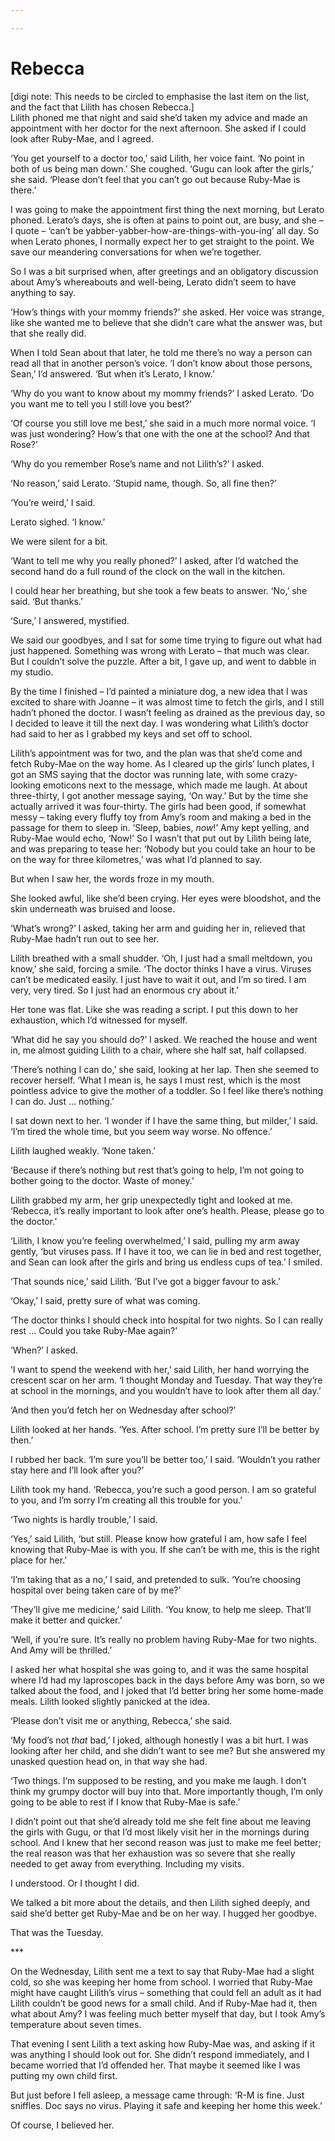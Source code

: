 ```yaml
---

---
```


# Rebecca

\[digi note: This needs to be circled to emphasise the last item on the list, and the fact that Lilith has chosen Rebecca.\]  
Lilith phoned me that night and said she’d taken my advice and made an appointment with her doctor for the next afternoon. She asked if I could look after Ruby-Mae, and I agreed.

‘You get yourself to a doctor too,’ said Lilith, her voice faint. ‘No point in both of us being man down.’ She coughed. ‘Gugu can look after the girls,’ she said. ‘Please don’t feel that you can’t go out because Ruby-Mae is there.’

I was going to make the appointment first thing the next morning, but Lerato phoned. Lerato’s days, she is often at pains to point out, are busy, and she – I quote – ‘can’t be yabber-yabber-how-are-things-with-you-ing’ all day. So when Lerato phones, I normally expect her to get straight to the point. We save our meandering conversations for when we’re together.

So I was a bit surprised when, after greetings and an obligatory discussion about Amy’s whereabouts and well-being, Lerato didn’t seem to have anything to say.

‘How’s things with your mommy friends?’ she asked. Her voice was strange, like she wanted me to believe that she didn’t care what the answer was, but that she really did.

When I told Sean about that later, he told me there’s no way a person can read all that in another person’s voice. ‘I don’t know about those persons, Sean,’ I’d answered. ‘But when it’s Lerato, I know.’

‘Why do you want to know about my mommy friends?’ I asked Lerato. ‘Do you want me to tell you I still love you best?’

‘Of course you still love me best,’ she said in a much more normal voice. ‘I was just wondering? How’s that one with the one at the school? And that Rose?’

‘Why do you remember Rose’s name and not Lilith’s?’ I asked.

‘No reason,’ said Lerato. ‘Stupid name, though. So, all fine then?’

‘You’re weird,’ I said.

Lerato sighed. ‘I know.’

We were silent for a bit.

‘Want to tell me why you really phoned?’ I asked, after I’d watched the second hand do a full round of the clock on the wall in the kitchen.

I could hear her breathing, but she took a few beats to answer. ‘No,’ she said. ‘But thanks.’

‘Sure,’ I answered, mystified.

We said our goodbyes, and I sat for some time trying to figure out what had just happened. Something was wrong with Lerato – that much was clear. But I couldn’t solve the puzzle. After a bit, I gave up, and went to dabble in my studio.

By the time I finished – I’d painted a miniature dog, a new idea that I was excited to share with Joanne – it was almost time to fetch the girls, and I still hadn’t phoned the doctor. I wasn’t feeling as drained as the previous day, so I decided to leave it till the next day. I was wondering what Lilith’s doctor had said to her as I grabbed my keys and set off to school.

Lilith’s appointment was for two, and the plan was that she’d come and fetch Ruby-Mae on the way home. As I cleared up the girls’ lunch plates, I got an SMS saying that the doctor was running late, with some crazy-looking emoticons next to the message, which made me laugh. At about three-thirty, I got another message saying, ‘On way.’ But by the time she actually arrived it was four-thirty. The girls had been good, if somewhat messy – taking every fluffy toy from Amy’s room and making a bed in the passage for them to sleep in. ‘Sleep, babies, *now*!’ Amy kept yelling, and Ruby-Mae would echo, ‘Now!’ So I wasn’t that put out by Lilith being late, and was preparing to tease her: ‘Nobody but you could take an hour to be on the way for three kilometres,’ was what I’d planned to say.

But when I saw her, the words froze in my mouth.

She looked awful, like she’d been crying. Her eyes were bloodshot, and the skin underneath was bruised and loose.

‘What’s wrong?’ I asked, taking her arm and guiding her in, relieved that Ruby-Mae hadn’t run out to see her.

Lilith breathed with a small shudder. ‘Oh, I just had a small meltdown, you know,’ she said, forcing a smile. ‘The doctor thinks I have a virus. Viruses can’t be medicated easily. I just have to wait it out, and I’m so tired. I am very, very tired. So I just had an enormous cry about it.’

Her tone was flat. Like she was reading a script. I put this down to her exhaustion, which I’d witnessed for myself.

‘What did he say you should do?’ I asked. We reached the house and went in, me almost guiding Lilith to a chair, where she half sat, half collapsed.

‘There’s nothing I can do,’ she said, looking at her lap. Then she seemed to recover herself. ‘What I mean is, he says I must rest, which is the most pointless advice to give the mother of a toddler. So I feel like there’s nothing I can do. Just ... nothing.’

I sat down next to her. ‘I wonder if I have the same thing, but milder,’ I said. ‘I’m tired the whole time, but you seem way worse. No offence.’

Lilith laughed weakly. ‘None taken.’

‘Because if there’s nothing but rest that’s going to help, I’m not going to bother going to the doctor. Waste of money.’

Lilith grabbed my arm, her grip unexpectedly tight and looked at me. ‘Rebecca, it’s really important to look after one’s health. Please, please go to the doctor.’

‘Lilith, I know you’re feeling overwhelmed,’ I said, pulling my arm away gently, ‘but viruses pass. If I have it too, we can lie in bed and rest together, and Sean can look after the girls and bring us endless cups of tea.’ I smiled.

‘That sounds nice,’ said Lilith. ‘But I’ve got a bigger favour to ask.’

‘Okay,’ I said, pretty sure of what was coming.

‘The doctor thinks I should check into hospital for two nights. So I can really rest ... Could you take Ruby-Mae again?’

‘When?’ I asked.

‘I want to spend the weekend with her,’ said Lilith, her hand worrying the crescent scar on her arm. ‘I thought Monday and Tuesday. That way they’re at school in the mornings, and you wouldn’t have to look after them all day.’

‘And then you’d fetch her on Wednesday after school?’

Lilith looked at her hands. ‘Yes. After school. I’m pretty sure I’ll be better by then.’

I rubbed her back. ‘I’m sure you’ll be better too,’ I said. ‘Wouldn’t you rather stay here and I’ll look after you?’

Lilith took my hand. ‘Rebecca, you’re such a good person. I am so grateful to you, and I’m sorry I’m creating all this trouble for you.’

‘Two nights is hardly trouble,’ I said.

‘Yes,’ said Lilith, ‘but still. Please know how grateful I am, how safe I feel knowing that Ruby-Mae is with you. If she can’t be with me, this is the right place for her.’

‘I’m taking that as a no,’ I said, and pretended to sulk. ‘You’re choosing hospital over being taken care of by me?’

‘They’ll give me medicine,’ said Lilith. ‘You know, to help me sleep. That’ll make it better and quicker.’

‘Well, if you’re sure. It’s really no problem having Ruby-Mae for two nights. And Amy will be thrilled.’

I asked her what hospital she was going to, and it was the same hospital where I’d had my laproscopes back in the days before Amy was born, so we talked about the food, and I joked that I’d better bring her some home-made meals. Lilith looked slightly panicked at the idea.

‘Please don’t visit me or anything, Rebecca,’ she said.

‘My food’s not *that* bad,’ I joked, although honestly I was a bit hurt. I was looking after her child, and she didn’t want to see me? But she answered my unasked question head on, in that way she had.

‘Two things. I’m supposed to be resting, and you make me laugh. I don’t think my grumpy doctor will buy into that. More importantly though, I’m only going to be able to rest if I know that Ruby-Mae is safe.’

I didn’t point out that she’d already told me she felt fine about me leaving the girls with Gugu, or that I’d most likely visit her in the mornings during school. And I knew that her second reason was just to make me feel better; the real reason was that her exhaustion was so severe that she really needed to get away from everything. Including my visits.

I understood. Or I thought I did.

We talked a bit more about the details, and then Lilith sighed deeply, and said she’d better get Ruby-Mae and be on her way. I hugged her goodbye.

That was the Tuesday.

\*\*\*

On the Wednesday, Lilith sent me a text to say that Ruby-Mae had a slight cold, so she was keeping her home from school. I worried that Ruby-Mae might have caught Lilith’s virus – something that could fell an adult as it had Lilith couldn’t be good news for a small child. And if Ruby-Mae had it, then what about Amy? I was feeling much better myself that day, but I took Amy’s temperature about seven times.

That evening I sent Lilith a text asking how Ruby-Mae was, and asking if it was anything I should look out for. She didn’t respond immediately, and I became worried that I’d offended her. That maybe it seemed like I was putting my own child first.

But just before I fell asleep, a message came through: ‘R-M is fine. Just sniffles. Doc says no virus. Playing it safe and keeping her home this week.’

Of course, I believed her.

